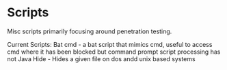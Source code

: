 # Scripts
Misc scripts primarily focusing around penetration testing.

Current Scripts:
Bat
  cmd - a bat script that mimics cmd,
        useful to access cmd where it has been blocked but command prompt script processing has not 
Java
  Hide - Hides a given file on dos andd unix based systems 
  
